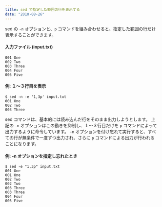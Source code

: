 ```yaml
---
title: sed で指定した範囲の行を表示する
date: "2010-08-26"
---
```


sed の `-n` オプションと、`p` コマンドを組み合わせると、指定した範囲の行だけ表示することができます。

#### 入力ファイル (input.txt)

~~~
001 One
002 Two
003 Three
004 Four
005 Five
~~~

#### 例: １～３行目を表示

~~~
$ sed -n -e '1,3p' input.txt
001 One
002 Two
003 Three
~~~

sed コマンドは、基本的には読み込んだ行をそのまま出力しようとします。
上記の `-n` オプションはこの動きを抑制し、１～３行目だけを `p` コマンドによって出力するように命令しています。
`-n` オプションを付け忘れて実行すると、すべての行が無条件で一度ずつ出力され、さらに `p` コマンドによる出力が行われることになります。

#### 例: -n オプションを指定し忘れたとき

~~~
$ sed -e "1,3p" input.txt
001 One
001 One
002 Two
002 Two
003 Three
003 Three
004 Four
005 Five
~~~

